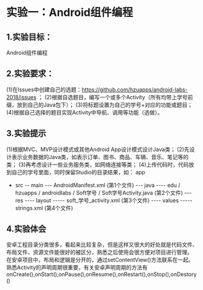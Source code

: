 # 实验一：Android组件编程
 
## 1.实验目标：
Android组件编程
 
## 2.实验要求：
(1)在Issues中创建自己的选题：https://github.com/hzuapps/android-labs-2018/issues ；
(2)根据自选题目，编写一个或多个Activity（所有均带上学号前缀，放到自己的Java包下）；
(3)将标题设置为自己的学号+对应的功能或题目；
(4)根据自己选择的题目实现Activity中导航、调用等功能（选做）。
 
## 3.实验提示
(1)根据MVC、MVP设计模式或其他Android App设计模式设计Java类；
(2)先设计表示业务数据的Java类，如表示订单、图书、商品、车辆、音乐、笔记等的类；
(3)再考虑设计一些业务服务类，如网络连接等类；
(4)上传代码时，代码放到自己的学号里面，同时保留Studio的目录结果，如：
app
- src
-- main
--- AndroidManifest.xml (第1个文件)
--- java
---- edu / hzuapps / androidlabs / Soft学号 / Soft学号Activity.java (第2个文件)
--- res 
---- layout
----- soft_学号_activity.xml (第3个文件)
---- values
----- strings.xml (第4个文件)
 
## 4.实验体会
 安卓工程目录分类很多，看起来比较复杂，但是这样又很大的好处就是代码文件、布局文件、资源文件能很好的被区分，熟悉之后使用会很方便对项目进行管理。
 在安卓项目中，布局和逻辑是分开的，通过setContentView()方法联系在一起。
 熟悉Activity的声明周期很重要，有关安卓声明周期的方法有onCreate(),onStart(),onPause(),onResume(),onRestart(),onStop(),onDestory()
